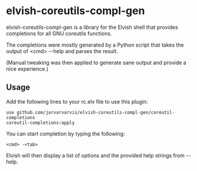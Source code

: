 # elvish-coreutils-compl-gen

elvish-coreutils-compl-gen is a library for the Elvish shell that provides completions for all GNU coreutils functions.

The completions were mostly generated by a Python script that takes the output of \<cmd\> --help and parses the result.

(Manual tweaking was then applied to generate sane output and provide a nice experience.)

## Usage

Add the following lines to your rc.elv file to use this plugin:
```
use github.com/jarvarvarvis/elvish-coreutils-compl-gen/coreutil-completions
coreutil-completions:apply
```

You can start completion by typing the following:
```
<cmd> -<tab>
```

Elvish will then display a list of options and the provided help strings from --help.
